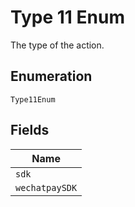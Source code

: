 
# Type 11 Enum

The type of the action.

## Enumeration

`Type11Enum`

## Fields

| Name |
|  --- |
| `sdk` |
| `wechatpaySDK` |

